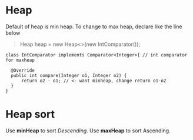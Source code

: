 # Heap
Default of heap is min heap. To change to max heap, declare like the line below

>  Heap<Integer> heap = new Heap<>(new IntComparator());

  
  >
    class IntComparator implements Comparator<Integer>{ // int comparator for maxheap

      @Override
      public int compare(Integer o1, Integer o2) {
          return o2 - o1; // <- want minheap, change return o1-o2
      }
    }
              
# Heap sort               
  Use **minHeap** to sort *Descending*.
  Use **maxHeap** to sort Ascending. 
